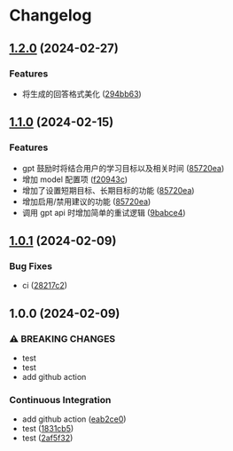 # Changelog

## [1.2.0](https://github.com/LinLin00000000/learnertracker/compare/v1.1.0...v1.2.0) (2024-02-27)


### Features

* 将生成的回答格式美化 ([294bb63](https://github.com/LinLin00000000/learnertracker/commit/294bb63dd63d6125ee030034010c9da1f8966dc1))

## [1.1.0](https://github.com/LinLin00000000/learnertracker/compare/v1.0.1...v1.1.0) (2024-02-15)


### Features

* gpt 鼓励时将结合用户的学习目标以及相关时间 ([85720ea](https://github.com/LinLin00000000/learnertracker/commit/85720eaba51eb30081dddd075e1ca9053921cd91))
* 增加 model 配置项 ([f20943c](https://github.com/LinLin00000000/learnertracker/commit/f20943c069a4e0094f615ac0759a25f0cbd7bc78))
* 增加了设置短期目标、长期目标的功能 ([85720ea](https://github.com/LinLin00000000/learnertracker/commit/85720eaba51eb30081dddd075e1ca9053921cd91))
* 增加启用/禁用建议的功能 ([85720ea](https://github.com/LinLin00000000/learnertracker/commit/85720eaba51eb30081dddd075e1ca9053921cd91))
* 调用 gpt api 时增加简单的重试逻辑 ([9babce4](https://github.com/LinLin00000000/learnertracker/commit/9babce44052b6c98a68ab64ce06f8e3a343b07dd))

## [1.0.1](https://github.com/LinLin00000000/learnertracker/compare/v1.0.0...v1.0.1) (2024-02-09)


### Bug Fixes

* ci ([28217c2](https://github.com/LinLin00000000/learnertracker/commit/28217c22565cb00eaa2d6c1409180e6484bf6f7b))

## 1.0.0 (2024-02-09)


### ⚠ BREAKING CHANGES

* test
* test
* add github action

### Continuous Integration

* add github action ([eab2ce0](https://github.com/LinLin00000000/learnertracker/commit/eab2ce0ec32d6a16fd10d3fb4e6823bc4807066b))
* test ([1831cb5](https://github.com/LinLin00000000/learnertracker/commit/1831cb5e2ebbbfb48f03b238ee591e268161482b))
* test ([2af5f32](https://github.com/LinLin00000000/learnertracker/commit/2af5f32418fcad93ef3795e0976747a547994e95))
